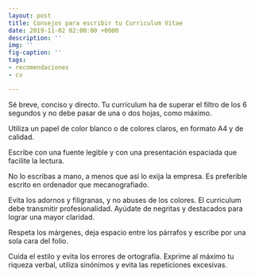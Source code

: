 ```yaml
---
layout: post
title: Consejos para escribir tu Curriculum Vitae
date: 2019-11-02 02:00:00 +0000
description: ''
img: ''
fig-caption: ''
tags:
- recomendaciones
- cv

---
```

Sé breve, conciso y directo. Tu currículum ha de superar el filtro de los 6 segundos y no debe pasar de una o dos hojas, como máximo.

Utiliza un papel de color blanco o de colores claros, en formato A4 y de calidad.

Escribe con una fuente legible y con una presentación espaciada que facilite la lectura.

No lo escribas a mano, a menos que así lo exija la empresa. Es preferible escrito en ordenador que mecanografiado.

Evita los adornos y filigranas, y no abuses de los colores. El curriculum debe transmitir profesionalidad. Ayúdate de negritas y destacados para lograr una mayor claridad.

Respeta los márgenes, deja espacio entre los párrafos y escribe por una sola cara del folio.

Cuida el estilo y evita los errores de ortografía. Exprime al máximo tu riqueza verbal, utiliza sinónimos y evita las repeticiones excesivas.